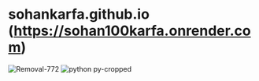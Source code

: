 # sohankarfa.github.io (https://sohan100karfa.onrender.com)

![Removal-772](https://github.com/Sohan-2001/sohankarfa.github.io/assets/112119230/397856ef-444d-4edb-915d-705b8056590b)
![python py-cropped](https://github.com/Sohan-2001/sohankarfa.github.io/assets/112119230/f32a18d1-4626-47ae-a2e1-8d44dae54638)
